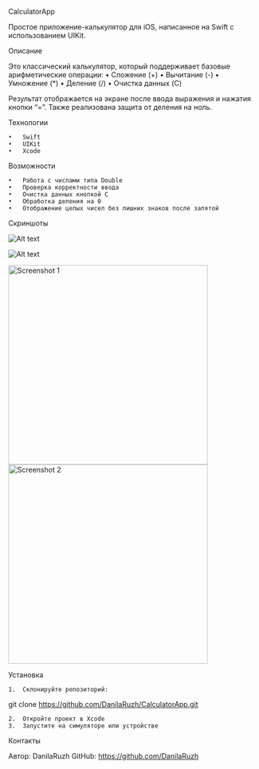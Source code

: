CalculatorApp

Простое приложение-калькулятор для iOS, написанное на Swift с использованием UIKit.

Описание

Это классический калькулятор, который поддерживает базовые арифметические операции:
	•	Сложение (+)
	•	Вычитание (-)
	•	Умножение (*)
	•	Деление (/)
	•	Очистка данных (C)

Результат отображается на экране после ввода выражения и нажатия кнопки “=”.
Также реализована защита от деления на ноль.

Технологии

	•	Swift
	•	UIKit
	•	Xcode

Возможности

	•	Работа с числами типа Double
	•	Проверка корректности ввода
	•	Очистка данных кнопкой C
	•	Обработка деления на 0
	•	Отображение целых чисел без лишних знаков после запятой

Скриншоты

![Alt text](Calculator/Screen_1.png)

![Alt text](Calculator/Screen_2.png)

<img src="Calculator/Screen_1.png" alt="Screenshot 1" width="400">
<img src="Calculator/Screen_2.png" alt="Screenshot 2" width="400">

Установка

	1.	Склонируйте репозиторий:

git clone https://github.com/DanilaRuzh/CalculatorApp.git

	2.	Откройте проект в Xcode
	3.	Запустите на симуляторе или устройстве

Контакты

Автор: DanilaRuzh
GitHub: https://github.com/DanilaRuzh
